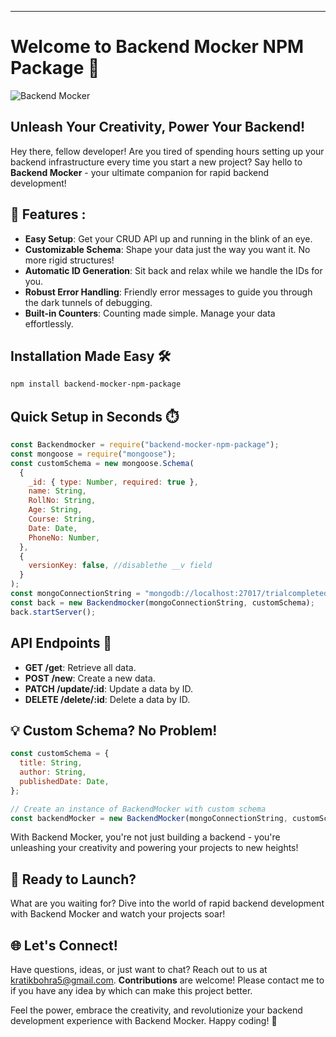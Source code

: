---

# Welcome to Backend Mocker NPM Package 🚀

![Backend Mocker](https://i.imgur.com/wHluThx.png)

## Unleash Your Creativity, Power Your Backend!

Hey there, fellow developer! Are you tired of spending hours setting up your backend infrastructure every time you start a new project? Say hello to **Backend Mocker** - your ultimate companion for rapid backend development!

## 🌟 Features :

- **Easy Setup**: Get your CRUD API up and running in the blink of an eye.
- **Customizable Schema**: Shape your data just the way you want it. No more rigid structures!
- **Automatic ID Generation**: Sit back and relax while we handle the IDs for you.
- **Robust Error Handling**: Friendly error messages to guide you through the dark tunnels of debugging.
- **Built-in Counters**: Counting made simple. Manage your data effortlessly.

## Installation Made Easy 🛠️

```bash
npm install backend-mocker-npm-package
```

## Quick Setup in Seconds ⏱️

```javascript
const Backendmocker = require("backend-mocker-npm-package");
const mongoose = require("mongoose");
const customSchema = new mongoose.Schema(
  {
    _id: { type: Number, required: true },
    name: String,
    RollNo: String,
    Age: String,
    Course: String,
    Date: Date,
    PhoneNo: Number,
  },
  {
    versionKey: false, //disablethe __v field
  }
);
const mongoConnectionString = "mongodb://localhost:27017/trialcompleted";
const back = new Backendmocker(mongoConnectionString, customSchema);
back.startServer();


```

## API Endpoints 📡

- **GET /get**: Retrieve all data.
- **POST /new**: Create a new data.
- **PATCH /update/:id**: Update a data by ID.
- **DELETE /delete/:id**: Delete a data by ID.

## 💡 Custom Schema? No Problem!

```javascript
const customSchema = {
  title: String,
  author: String,
  publishedDate: Date,
};

// Create an instance of BackendMocker with custom schema
const backendMocker = new BackendMocker(mongoConnectionString, customSchema);
```

With Backend Mocker, you're not just building a backend - you're unleashing your creativity and powering your projects to new heights!

## 🚀 Ready to Launch?

What are you waiting for? Dive into the world of rapid backend development with Backend Mocker and watch your projects soar!

## 🌐 Let's Connect!

Have questions, ideas, or just want to chat? Reach out to us at kratikbohra5@gmail.com.
**Contributions** are welcome! Please contact me to if you have any idea by which can make this project better.



Feel the power, embrace the creativity, and revolutionize your backend development experience with Backend Mocker. Happy coding! 🎉
